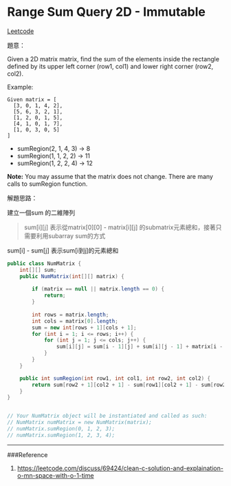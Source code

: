# Range Sum Query 2D - Immutable

[Leetcode](https://leetcode.com/problems/range-sum-query-2d-immutable/)

題意：

Given a 2D matrix matrix, find the sum of the elements inside the rectangle defined by its upper left corner (row1, col1) and lower right corner (row2, col2).

Example:

```
Given matrix = [
  [3, 0, 1, 4, 2],
  [5, 6, 3, 2, 1],
  [1, 2, 0, 1, 5],
  [4, 1, 0, 1, 7],
  [1, 0, 3, 0, 5]
]
```
- sumRegion(2, 1, 4, 3) -> 8
- sumRegion(1, 1, 2, 2) -> 11
- sumRegion(1, 2, 2, 4) -> 12

**Note:**
You may assume that the matrix does not change.
There are many calls to sumRegion function.

解題思路：

建立一個sum 的二維陣列

>sum[i][j] 表示從matrix[0][0] - matrix[i][j] 的submatrix元素總和，接著只需要利用subarray sum的方式

sum[i] - sum[j] 表示sum[i到j]的元素總和

```java
public class NumMatrix {
    int[][] sum;
    public NumMatrix(int[][] matrix) {
        
        if (matrix == null || matrix.length == 0) {
            return;
        }
        
        int rows = matrix.length;
        int cols = matrix[0].length;
        sum = new int[rows + 1][cols + 1];
        for (int i = 1; i <= rows; i++) {
            for (int j = 1; j <= cols; j++) {
                sum[i][j] = sum[i - 1][j] + sum[i][j - 1] + matrix[i - 1][j - 1] - sum[i - 1][j - 1];
            }
        }
    }

    public int sumRegion(int row1, int col1, int row2, int col2) {
        return sum[row2 + 1][col2 + 1] - sum[row1][col2 + 1] - sum[row2 + 1][col1] + sum[row1][col1];
    }
}


// Your NumMatrix object will be instantiated and called as such:
// NumMatrix numMatrix = new NumMatrix(matrix);
// numMatrix.sumRegion(0, 1, 2, 3);
// numMatrix.sumRegion(1, 2, 3, 4);
```

---
###Reference
1. https://leetcode.com/discuss/69424/clean-c-solution-and-explaination-o-mn-space-with-o-1-time
